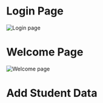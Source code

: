 
# Login Page
![Login page](https://user-images.githubusercontent.com/69071665/95646303-bc208080-0ae4-11eb-84cb-d733b556ca29.png)

# Welcome Page
![Welcome page](https://user-images.githubusercontent.com/69071665/95646347-1faaae00-0ae5-11eb-8709-4c529be5fec0.png)

# Add Student Data

